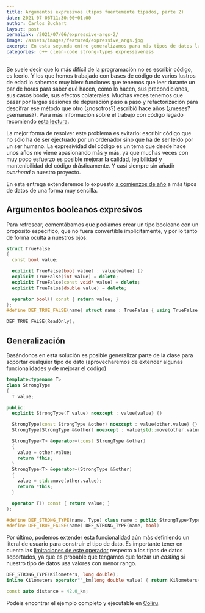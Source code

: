 ```yaml
---
title: Argumentos expresivos (tipos fuertemente tipados, parte 2)
date: 2021-07-06T11:30:00+01:00
author: Carlos Buchart
layout: post
permalink: /2021/07/06/expressive-args-2/
image: /assets/images/featured/expressive_args.jpg
excerpt: En esta segunda entre generalizamos para más tipos de datos la solución propuesta anteriormente.
categories: c++ clean-code strong-types expressiveness
---
```

Se suele decir que lo más difícil de la programación no es escribir código, es leerlo. Y los que hemos trabajado con bases de código de varios lustros de edad lo sabemos muy bien: funciones que tenemos que leer durante un par de horas para saber qué hacen, cómo lo hacen, sus precondiciones, sus casos borde, sus efectos colaterales. Muchas veces tenemos que pasar por largas sesiones de depuración paso a paso y refactorización para descifrar ese método que otro (¿nosotros?) escribió hace años (¿meses? ¿semanas?). Para más información sobre el trabajo con código legado recomiendo [esta lectura](https://www.fluentcpp.com/2019/02/01/the-legacy-code-programmers-toolbox-is-out/).

La mejor forma de resolver este problema es evitarlo: escribir código que no sólo ha de ser ejectuado por un ordenador sino que ha de ser leído por un ser humano. La expresividad del código es un tema que desde hace unos años me viene apasionando más y más, ya que muchas veces con muy poco esfuerzo es posible mejorar la calidad, legibilidad y mantenibilidad del código drásticamente. Y casi siempre sin añadir _overhead_ a nuestro proyecto.

En esta entrega extenderemos lo expuesto [a comienzos de año](https://headerfiles.com/2021/02/07/expressive-args/) a más tipos de datos de una forma muy sencilla.

## Argumentos booleanos expresivos

Para refrescar, comentábamos que podíamos crear un tipo booleano con un propósito específico, que no fuera convertible implícitamente, y por lo tanto de forma oculta a nuestros ojos:

```cpp
struct TrueFalse
{
  const bool value;

  explicit TrueFalse(bool value) : value{value} {}
  explicit TrueFalse(int value) = delete;
  explicit TrueFalse(const void* value) = delete;
  explicit TrueFalse(double value) = delete;

  operator bool() const { return value; }
};
#define DEF_TRUE_FALSE(name) struct name : TrueFalse { using TrueFalse::TrueFalse; }

DEF_TRUE_FALSE(ReadOnly);
```

## Generalización

Basándonos en esta solución es posible generalizar parte de la clase para soportar cualquier tipo de dato (aprovecharemos de extender algunas funcionalidades y de mejorar el código)

```cpp
template<typename T>
class StrongType
{
  T value;

public:
  explicit StrongType(T value) noexcept : value{value} {}

  StrongType(const StrongType &other) noexcept : value{other.value} {}
  StrongType(StrongType &&other) noexcept : value{std::move(other.value)} {}

  StrongType<T> &operator=(const StrongType &other)
  {
    value = other.value;
    return *this;
  }
  StrongType<T> &operator=(StrongType &&other)
  {
    value = std::move(other.value);
    return *this;
  }

  operator T() const { return value; }
};

#define DEF_STRONG_TYPE(name, Type) class name : public StrongType<Type> { using StrongType::StrongType; }
#define DEF_TRUE_FALSE(name) DEF_STRONG_TYPE(name, bool)
```

Por último, podemos extender esta funcionalidad aún más definiendo un literal de usuario para construir el tipo de dato. Es importante tener en cuenta las [limitaciones de este operador](https://en.cppreference.com/w/cpp/language/user_literal) respecto a los tipos de datos soportados, ya que es probable que tengamos que forzar un _casting_ si nuestro tipo de datos usa valores con menor rango.

```cpp
DEF_STRONG_TYPE(Kilometers, long double);
inline Kilometers operator""_km(long double value) { return Kilometers{value}; }

const auto distance = 42.0_km;
```

Podéis encontrar el ejemplo completo y ejecutable en [Coliru](https://coliru.stacked-crooked.com/a/3ec753ba6d3c9b7b).
